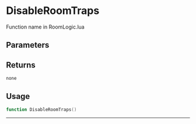 # DisableRoomTraps
Function name in RoomLogic.lua
## Parameters

## Returns
`none`
## Usage
```lua
function DisableRoomTraps()
```
---
